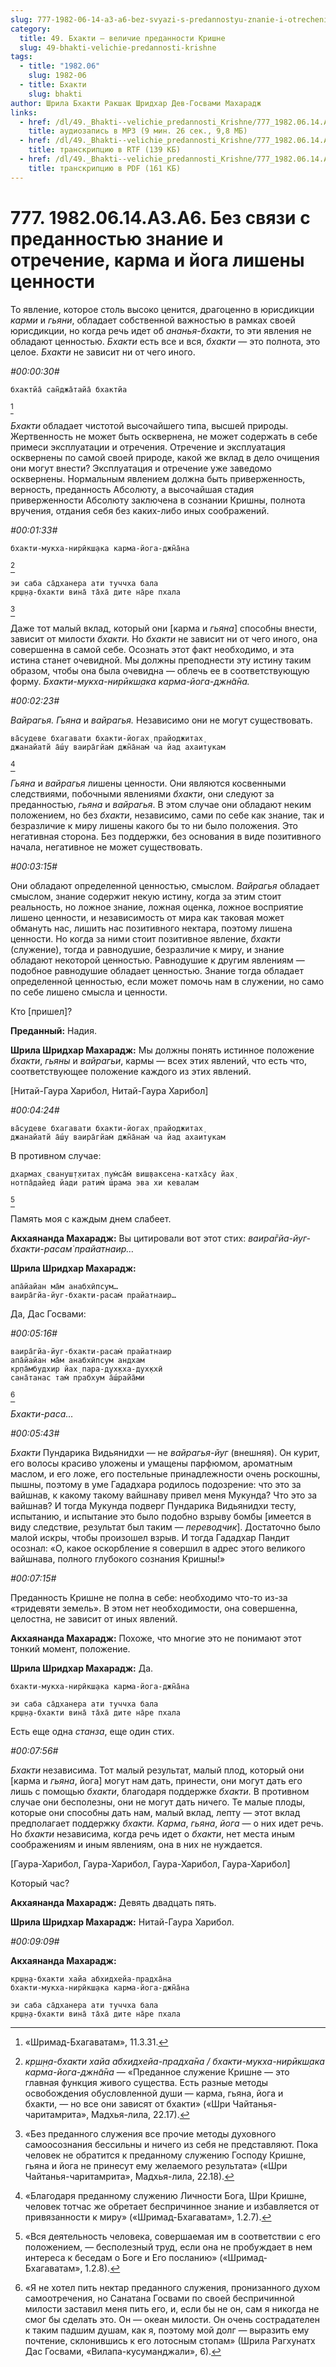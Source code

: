 ```yaml
---
slug: 777-1982-06-14-a3-a6-bez-svyazi-s-predannostyu-znanie-i-otrechenie-karma-i-joga-lisheny-tsennosti
category:
  title: 49. Бхакти — величие преданности Кришне
  slug: 49-bhakti-velichie-predannosti-krishne
tags:
  - title: "1982.06"
    slug: 1982-06
  - title: Бхакти
    slug: bhakti
author: Шрила Бхакти Ракшак Шридхар Дев-Госвами Махарадж
links:
  - href: /dl/49._Bhakti--velichie_predannosti_Krishne/777_1982.06.14.A3.A6_SridharMj_Bez_svjazi_s_predannostju_znanie_i_otrechenie_karma_i_joga_lisheny_cennosti.mp3
    title: аудиозапись в MP3 (9 мин. 26 сек., 9,8 МБ)
  - href: /dl/49._Bhakti--velichie_predannosti_Krishne/777_1982.06.14.A3.A6_SridharMj_Bez_svjazi_s_predannostju_znanie_i_otrechenie_karma_i_joga_lisheny_cennosti.rtf
    title: транскрипцию в RTF (139 КБ)
  - href: /dl/49._Bhakti--velichie_predannosti_Krishne/777_1982.06.14.A3.A6_SridharMj_Bez_svjazi_s_predannostju_znanie_i_otrechenie_karma_i_joga_lisheny_cennosti.pdf
    title: транскрипцию в PDF (161 КБ)
---
```


# 777. 1982.06.14.A3.A6. Без связи с преданностью знание и отречение, карма и йога лишены ценности

То явление, которое столь высоко ценится, драгоценно в юрисдикции *карми* и *гьяни*, обладает собственной важностью в рамках своей юрисдикции, но когда речь идет об *ананья-бхакти*, то эти явления не обладают ценностью. *Бхакти* есть все и вся, *бхакти* — это полнота, это целое. *Бхакти* не зависит ни от чего иного.

*#00:00:30#*

    бхактйа̄ сан̃джа̄тайа̄ бхактйа
[^_ftn1]

*Бхакти* обладает чистотой высочайшего типа, высшей природы. Жертвенность не может быть осквернена, не может содержать в себе примеси эксплуатации и отречения. Отречение и эксплуатация осквернены по самой своей природе, какой же вклад в дело очищения они могут внести? Эксплуатация и отречение уже заведомо осквернены. Нормальным явлением должна быть приверженность, верность, преданность Абсолюту, а высочайшая стадия приверженности Абсолюту заключена в сознании Кришны, полнота вручения, отдания себя без каких-либо иных соображений.

*#00:01:33#*

    бхакти-мукха-нирӣкш̣ака карма-йога-джн̃а̄на
[^_ftn2]

    эи саба са̄дханера ати туччха бала
    кр̣ш̣н̣а-бхакти вина̄ та̄ха̄ дите на̄ре пхала
[^_ftn3]

Даже тот малый вклад, который они [карма и *гьяна*] способны внести, зависит от милости *бхакти.* Но *бхакти* не зависит ни от чего иного, она совершенна в самой себе. Осознать этот факт необходимо, и эта истина станет очевидной. Мы должны преподнести эту истину таким образом, чтобы она была очевидна — облечь ее в соответствующую форму. *Бхакти-мукха-нирӣкш̣ака карма-йога-джн̃а̄на.*

*#00:02:23#*

*Вайрагья. Гьяна* и *вайрагья.* Независимо они не могут существовать.

    ва̄судеве бхагавати бхакти-йогах̣ прайоджитах̣
    джанайатй а̄ш́у ваира̄гйам̇ джн̃а̄нам̇ ча йад ахаитукам
[^_ftn4]

*Гьяна* и *вайрагья* лишены ценности. Они являются косвенными следствиями, побочными явлениями *бхакти*, они следуют за преданностью, *гьяна* и *вайрагья*. В этом случае они обладают неким положением, но без *бхакти*, независимо, сами по себе как знание, так и безразличие к миру лишены какого бы то ни было положения. Это негативная сторона. Без поддержки, без основания в виде позитивного начала, негативное не может существовать.

*#00:03:15#*

Они обладают определенной ценностью, смыслом. *Вайрагья* обладает смыслом, знание содержит некую истину, когда за этим стоит реальность, но ложное знание, ложная оценка, ложное восприятие лишено ценности, и независимость от мира как таковая может обмануть нас, лишить нас позитивного нектара, поэтому лишена ценности. Но когда за ними стоит позитивное явление, *бхакти* (служение), тогда и равнодушие, безразличие к миру, и знание обладают некоторой ценностью. Равнодушие к другим явлениям — подобное равнодушие обладает ценностью. Знание тогда обладает определенной ценностью, если может помочь нам в служении, но само по себе лишено смысла и ценности.

Кто [пришел]?

**Преданный:** Надия.

**Шрила Шридхар Махарадж:** Мы должны понять истинное положение *бхакти*, *гьяны* и *вайрагьи*, кармы — всех этих явлений, что есть что, соответствующее положение каждого из этих явлений.

[Нитай-Гаура Харибол, Нитай-Гаура Харибол]

*#00:04:24#*

    ва̄судеве бхагавати бхакти-йогах̣ прайоджитах̣
    джанайатй а̄ш́у ваира̄гйам̇ джн̃а̄нам̇ ча йад ахаитукам

В противном случае:

    дхармах̣ свануш̣т̣хитах̣ пум̇са̄м̇ виш̣ваксена-катха̄су йах̣
    нотпа̄дайед йади ратим̇ ш́рама эва хи кевалам
[^_ftn5]

Память моя с каждым днем слабеет.

**Акхаянанда Махарадж:** Вы цитировали вот этот стих: *ваира̄гйа-йуг-бхакти-расам̇ прайатнаир…*

**Шрила Шридхар Махарадж:**

    апа̄йайан ма̄м анабхӣпсум…
    ваира̄гйа-йуг-бхакти-расам̇ прайатнаир…

Да, Дас Госвами:

*#00:05:16#*

    ваира̄гйа-йуг-бхакти-расам̇ прайатнаир
    апа̄йайан ма̄м анабхӣпсум андхам
    кр̣па̄мбудхир йах̣ пара-дух̣кха-дух̣кхӣ
    сана̄танас там̇ прабхум а̄ш́райа̄ми
[^_ftn6]

*Бхакти-раса…*

*#00:05:43#*

*Бхакти* Пундарика Видьянидхи — не *вайрагья-йуг* (внешняя). Он курит, его волосы красиво уложены и умащены парфюмом, ароматным маслом, и его ложе, его постельные принадлежности очень роскошны, пышны, поэтому в уме Гададхара родилось подозрение: что это за вайшнав, к какому такому вайшнаву привел меня Мукунда? Что это за вайшнав? И тогда Мукунда подверг Пундарика Видьянидхи тесту, испытанию, и испытание это было подобно взрыву бомбы [имеется в виду следствие, результат был таким — *переводчик*]. Достаточно было малой искры, чтобы произошел взрыв. И тогда Гададхар Пандит осознал: «О, какое оскорбление я совершил в адрес этого великого вайшнава, полного глубокого сознания Кришны!»

*#00:07:15#*

Преданность Кришне не полна в себе: необходимо что-то из-за «тридевяти земель». В этом нет необходимости, она совершенна, целостна, не зависит от иных явлений.

**Акхаянанда Махарадж:** Похоже, что многие это не понимают этот тонкий момент, положение.

**Шрила Шридхар Махарадж:** Да.

    бхакти-мукха-нирӣкш̣ака карма-йога-джн̃а̄на

    эи саба са̄дханера ати туччха бала
    кр̣ш̣н̣а-бхакти вина̄ та̄ха̄ дите на̄ре пхала

Есть еще одна *станза*, еще один стих.

*#00:07:56#*

*Бхакти* независима. Тот малый результат, малый плод, который они [карма и *гьяна*, йога] могут нам дать, принести, они могут дать его лишь с помощью *бхакти*, благодаря поддержке *бхакти.* В противном случае они бесполезны, они не могут дать ничего. Те малые плоды, которые они способны дать нам, малый вклад, лепту — этот вклад предполагает поддержку *бхакти. Карма*, *гьяна*, *йога* — о них идет речь. Но *бхакти* независима, когда речь идет о *бхакти*, нет места иным соображениям и иным явлениям, она в них не нуждается.

[Гаура-Харибол, Гаура-Харибол, Гаура-Харибол, Гаура-Харибол]

Который час?

**Акхаянанда Махарадж:** Девять двадцать пять.

**Шрила Шридхар Махарадж:** Нитай-Гаура Харибол.

*#00:09:09#*

**Акхаянанда Махарадж:**

    кр̣ш̣н̣а-бхакти хайа абхидхейа-прадха̄на
    бхакти-мукха-нирӣкш̣ака карма-йога-джн̃а̄на

    эи саба са̄дханера ати туччха бала
    кр̣ш̣н̣а-бхакти вина̄ та̄ха̄ дите на̄ре пхала



[^_ftn1]: «Шримад-Бхагаватам», 11.3.31.

[^_ftn2]: *кр̣ш̣н̣а-бхакти хайа абхидхейа-прадха̄на / бхакти-мукха-нирӣкш̣ака карма-йога-джн̃а̄на* — «Преданное служение Кришне — это главная функция живого существа. Есть разные методы освобождения обусловленной души — карма, гьяна, йога и бхакти, — но все они зависят от бхакти» («Шри Чайтанья-чаритамрита», Мадхья-лила, 22.17).

[^_ftn3]: «Без преданного служения все прочие методы духовного самоосознания бессильны и ничего из себя не представляют. Пока человек не обратится к преданному служению Господу Кришне, гьяна и йога не принесут ему желаемого результата» («Шри Чайтанья-чаритамрита», Мадхья-лила, 22.18).

[^_ftn4]: «Благодаря преданному служению Личности Бога, Шри Кришне, человек тотчас же обретает беспричинное знание и избавляется от привязанности к миру» («Шримад-Бхагаватам», 1.2.7).

[^_ftn5]: «Вся деятельность человека, совершаемая им в соответствии с его положением, — бесполезный труд, если она не пробуждает в нем интереса к беседам о Боге и Его посланию» («Шримад-Бхагаватам», 1.2.8).

[^_ftn6]: «Я не хотел пить нектар преданного служения, пронизанного духом самоотречения, но Санатана Госвами по своей беспричинной милости заставил меня пить его, и, если бы не он, сам я никогда не смог бы сделать это. Он — океан милости. Он очень сострадателен к таким падшим душам, как я, поэтому мой долг — выразить ему почтение, склонившись к его лотосным стопам» (Шрила Рагхунатх Дас Госвами, «Вилапа-кусуманджали», 6).

